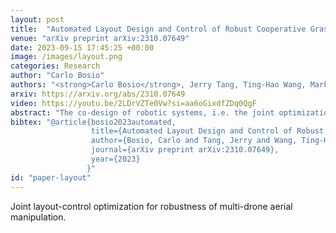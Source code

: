 ```yaml
---
layout: post
title:  "Automated Layout Design and Control of Robust Cooperative Grasped-Load Aerial Transportation Systems"
venue: "arXiv preprint arXiv:2310.07649"
date: 2023-09-15 17:45:25 +00:00
image: /images/layout.png
categories: Research
author: "Carlo Bosio"
authors: "<strong>Carlo Bosio</strong>, Jerry Tang, Ting-Hao Wang, Mark W. Mueller"
arxiv: https://arxiv.org/abs/2310.07649
video: https://youtu.be/2LDrVZTe0Vw?si=aa6oGixdfZDq0QgF
abstract: "The co-design of robotic systems, i.e. the joint optimization of physical parameters and controllers, is extremely challenging, due to the difficulties in predicting the effect that changes of physical parameters have on final performances. At the same time, physical and morphological modifications can drastically improve robot capabilities, perhaps completely unlocking new skills and tasks. We present a novel approach to co-optimize the physical layout and the control of a cooperative aerial transportation system. The goal is to achieve the most precise and robust flight when carrying a payload. We assume the agents are connected to the payload through rigid attachments, essentially transforming the whole system into a larger flying object with ''thrust modules'' at the attachment locations of the quadcopters. We investigate the optimal arrangement of the thrust modules around the payload, so that the resulting system achieves the best disturbance rejection capabilities. We choose the H2 norm as a metric of robustness, and propose an algorithm to optimize the layout of the vehicles around the object, and their control altogether. We experimentally validate the effectiveness and benefits of our approach using fleets of three and four quadcopters and payloads of diverse shapes." 
bibtex: "@article{bosio2023automated,
                  title={Automated Layout Design and Control of Robust Cooperative Grasped-Load Aerial Transportation Systems},
                  author={Bosio, Carlo and Tang, Jerry and Wang, Ting-Hao and Mueller, Mark W},
                  journal={arXiv preprint arXiv:2310.07649},
                  year={2023}
                 }"
id: "paper-layout"
---
```

Joint layout-control optimization for robustness of multi-drone aerial manipulation.